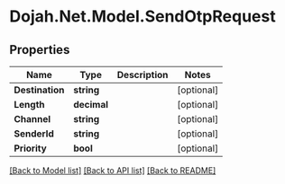 # Dojah.Net.Model.SendOtpRequest

## Properties

Name | Type | Description | Notes
------------ | ------------- | ------------- | -------------
**Destination** | **string** |  | [optional] 
**Length** | **decimal** |  | [optional] 
**Channel** | **string** |  | [optional] 
**SenderId** | **string** |  | [optional] 
**Priority** | **bool** |  | [optional] 

[[Back to Model list]](../README.md#documentation-for-models) [[Back to API list]](../README.md#documentation-for-api-endpoints) [[Back to README]](../README.md)

